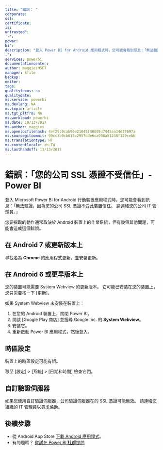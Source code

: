 ```yaml
---
title: "錯誤： "
corporate: 
ssl: 
certificate: 
is: 
untrusted": 
'-': 
power: 
bi": 
description: "登入 Power BI for Android 應用程式時，您可能會看到訊息：「無法驗證，因為您的公司 SSL 憑證不受信任」"
.": 
services: powerbi
documentationcenter: 
author: maggiesMSFT
manager: kfile
backup: 
editor: 
tags: 
qualityfocus: no
qualitydate: 
ms.service: powerbi
ms.devlang: NA
ms.topic: article
ms.tgt_pltfrm: NA
ms.workload: powerbi
ms.date: 10/13/2017
ms.author: maggies
ms.openlocfilehash: 4ef29c0cab96e21045f30805d7445aa34d37697a
ms.sourcegitcommit: 99cc3b9cb615c2957dde6ca908a51238f129cebb
ms.translationtype: HT
ms.contentlocale: zh-TW
ms.lasthandoff: 11/13/2017
---
```

# <a name="error-corporate-ssl-certificate-is-untrusted---power-bi"></a>錯誤：「您的公司 SSL 憑證不受信任」- Power BI
登入 Microsoft Power BI for Android 行動裝置應用程式時，您可能會看到訊息：「無法驗證，因為您的公司 SSL 憑證不受此裝置信任。 請連絡您的公司 IT 管理員。」 

您要採取的動作通常取決於 Android 裝置上的作業系統，但有幾個其他問題，可能會造成這個錯誤。

## <a name="on-android-7-or-later"></a>在 Android 7 或更新版本上
尋找名為 **Chrome** 的應用程式更新，並安裝更新。

## <a name="on-android-6-and-earlier"></a>在 Android 6 或更早版本上
您的裝置可能需要 System Webview 的更新版本。 它可能已安裝在您的裝置上，您只需要按一下 [更新]。

如果 System Webview 未安裝在裝置上︰

1. 在您的 Android 裝置上，關閉 Power BI。
2. 開啟 [Google Play 商店] 並搜尋 Google Inc. 的 **System Webview**。
3. 安裝它。
4. 重新啟動 Power BI 應用程式，然後登入。

## <a name="time-zone-settings"></a>時區設定
裝置上的時區設定可能有誤。 

移至 [設定] > [系統] > [日期和時間] 檢查它們。

## <a name="custom-authentication-server"></a>自訂驗證伺服器
如果您使用自訂驗證伺服器，公司驗證伺服器在的 SSL 憑證可能無效。 請連絡您組織的 IT 管理員以尋求協助。

## <a name="next-steps"></a>後續步驟
* 從 Android App Store [下載 Android 應用程式](http://go.microsoft.com/fwlink/?LinkID=544867)。
* 有問題嗎？ [嘗試在 Power BI 社群提問](http://community.powerbi.com/)

